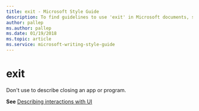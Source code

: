 ```yaml
---
title: exit - Microsoft Style Guide
description: To find guidelines to use 'exit' in Microsoft documents, see 'Describing interactions with UI.'
author: pallep
ms.author: pallep
ms.date: 01/19/2018
ms.topic: article
ms.service: microsoft-writing-style-guide
---
```


# exit

Don't use to describe closing an app or program.

**See** [Describing interactions with UI](~/procedures-instructions/describing-interactions-with-ui.md)
